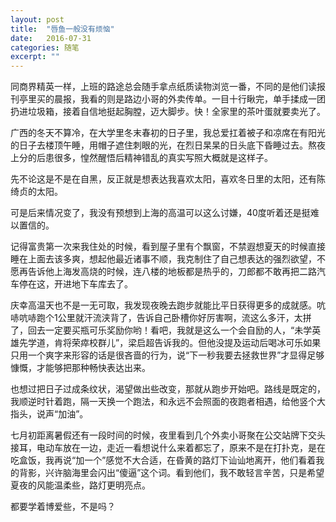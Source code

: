 ```yaml
---
layout: post
title:  "唇鱼一般没有烦恼"
date:   2016-07-31
categories: 随笔
excerpt: ""
---
```


同商界精英一样，上班的路途总会随手拿点纸质读物浏览一番，不同的是他们读报刊亭里买的晨报，我看的则是路边小哥的外卖传单。一目十行瞅完，单手揉成一团扔进垃圾箱，接着自信地挺起胸膛，迈大脚步。快！全家里的茶叶蛋就要卖光了。

广西的冬天不算冷，在大学里冬末春初的日子里，我总爱扛着被子和凉席在有阳光的日子去楼顶午睡，用帽子遮住刺眼的光，在烈日杲杲的日头底下昏睡过去。熬夜上分的后患很多，惶然醒悟后精神错乱的真实写照大概就是这样子。

先不论这是不是在自黑，反正就是想表达我喜欢太阳，喜欢冬日里的太阳，还有陈绮贞的太阳。

可是后来情况变了，我没有预想到上海的高温可以这么讨嫌，40度听着还是挺难以置信的。

记得富贵第一次来我住处的时候，看到屋子里有个飘窗，不禁遐想夏天的时候直接睡在上面去该多爽，想起他最近诸事不顺，我克制住了自己想表达的强烈欲望，不愿再告诉他上海发高烧的时候，连八楼的地板都是热乎的，刀郎都不敢再把二路汽车停在这，开进地下车库去了。

庆幸高温天也不是一无可取，我发现夜晚去跑步就能比平日获得更多的成就感。吭哧吭哧跑个1公里就汗流浃背了，告诉自己卧槽你好厉害啊，流这么多汗，太拼了，回去一定要买瓶可乐奖励你哟！看吧，我就是这么一个会自励的人，“未学英雄先学道，肯将荣瘁校群儿”，梁启超告诉我的。但他没提及运动后喝冰可乐如果只用一个爽字来形容的话是很吝啬的行为，说“下一秒我要去拯救世界”才显得足够慷慨，才能够把那种畅快表达出来。

也想过把日子过成条纹状，渴望做出些改变，那就从跑步开始吧。路线是既定的，我顺逆时针着跑，隔一天换一个跑法，和永远不会照面的夜跑者相遇，给他竖个大指头，说声“加油”。

七月初距离暑假还有一段时间的时候，夜里看到几个外卖小哥聚在公交站牌下交头接耳，电动车放在一边，走近一看想说什么来着都忘了，原来不是在打扑克，是在吃盒饭，我再说“加一个”感觉不大合适，在昏黄的路灯下讪讪地离开，他们看着我的背影，兴许脑海里会闪出“傻逼”这个词。看到他们，我不敢轻言辛苦，只是希望夏夜的风能温柔些，路灯更明亮点。

都要学着博爱些，不是吗？